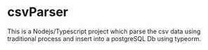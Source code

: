 # csvParser
This is a Nodejs/Typescript project which parse the csv data using traditional process and insert into a postgreSQL Db using typeorm.
